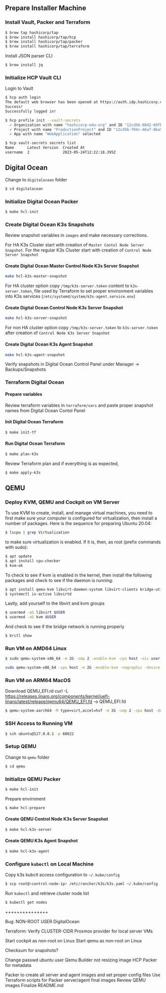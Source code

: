 ## Prepare Installer Machine
### Install Vault, Packer and Terraform

```bash
$ brew tap hashicorp/tap
$ brew install hashicorp/tap/hcp
$ brew install hashicorp/tap/packer
$ brew install hashicorp/tap/terraform
```
Install JSON parser CLI
```bash
$ brew install jq
```

### Initialize HCP Vault CLI

Login to Vault
```bash
$ hcp auth login
The default web browser has been opened at https://auth.idp.hashicorp.com/oauth2/auth. Please continue the login in the web browser.
Success!
Successfully logged in!

$ hcp profile init --vault-secrets
  ✓ Organization with name "hashicorp-edu-org" and ID "12cd56-88d2-69fb-8cc1-s3sAm3st" selected
  ✓ Project with name "ProductionProject" and ID "12cd56-704c-46af-8ba5-mAtr3x" selected
  ✓ App with name "WebApplication" selected

$ hcp vault-secrets secrets list
Name      Latest Version  Created At
username  2               2023-05-24T12:22:18.395Z
```
## Digital Ocean

Change to `digitalocean` folder
```bash
$ cd digitalocean
```

### Initialize Digital Ocean Packer
```bash
$ make hcl-init
```

### Create Digital Ocean K3s Snapshots

Review snapshot variables in `images` and make necessary corrections.

For HA K3s Cluster start with creation of `Master Contol Node Server Snapshot`. For the regular K3s Cluster start with creation of `Control Node Server Snapshot`

#### Create Digital Ocean Master Control Node K3s Server Snapshot
```bash
make hcl-k3s-master-snapshot
```

For HA cluster option copy `/tmp/k3s-server.token` content to `k3s-server.token`, file used by Terraform to set proper environment variables into K3s services (`/etc/systemd/system/k3s-agent.service.env`)

#### Create Digital Ocean Control Node K3s Server Snapshot
```bash
make hcl-k3s-server-snapshot
```

For non HA cluster option copy `/tmp/k3s-server.token` to `k3s-server.token` after creation of `Control Node K3s Server Snapshot`

#### Create Digital Ocean K3s Agent Snapshot
```bash
make hcl-k3s-agent-snapshot
```
Verify snapshots in Digital Ocean Control Panel under Manager -> Backups/Snapshots

### Terraform Digital Ocean

#### Prepare variables

Review terraform variables in `terraform/vars` and paste proper snapshot names from Digital Ocean Contol Panel

#### Init Digital Ocean Terraform

```bash
$ make init-tf
```

#### Run Digital Ocean Terraform

```bash
$ make plan-k3s
```

Review Terraform plan and if everything is as expected,

```bash
$ make apply-k3s
```

## QEMU

### Deploy KVM, QEMU and Cockpit on VM Server

To use KVM to create, install, and manage virtual machines, you need to first make sure your computer is configured for virtualization, then install a number of packages. Here is the sequence for preparing Ubuntu 20.04:

```bash
$ lscpu | grep Virtualization 
```
to make sure virtualization is enabled. If it is, then, as root (prefix commands with sudo):

```bash
$ apt update 
$ apt install cpu-checker 
$ kvm-ok 
```
To check to see if kvm is enabled in the kernel, then install the following packages and check to see if the daemon is running:

```bash
$ apt install qemu-kvm libvirt-daemon-system libvirt-clients bridge-utils virtinst virt-manager 
$ systemctl is-active libvirtd 
```
Lastly, add yourself to the libvirt and kvm groups

```bash
$ usermod -aG libvirt $USER 
$ usermod -aG kvm $USER 
```
 
And check to see if the bridge network is running properly

```bash
$ brctl show 
```

### Run VM on AMD64 Linux 

```bash
$ sudo qemu-system-x86_64 -m 2G -smp 2 -enable-kvm -cpu host -nic user,hostfwd=tcp::60022-:22 -boot strict=off -device qemu-xhci -device usb-kbd -device virtio-gpu-pci -nographic -drive if=virtio,format=qcow2,file=output/packerubuntu-24.04/packerubuntu-24.04
```

```bash
sudo qemu-system-x86_64 -cpu host -m 2G -enable-kvm -nographic -device virtio-net-pci,netdev=net0 -netdev user,id=net0,hostfwd=tcp::60022-:22 -drive if=virtio,format=raw,file=output/packerubuntu-24.04/packerubuntu-24.04 -bios /usr/share/ovmf/OVMF.fd
```

### Run VM on ARM64 MacOS

Download QEMU_EFI.rd
curl -L https://releases.linaro.org/components/kernel/uefi-linaro/latest/release/qemu64/QEMU_EFI.fd -o QEMU_EFI.fd

```bash
$ qemu-system-aarch64 -M type=virt,accel=hvf -m 2G -smp 2 -cpu host -device virtio-net-pci,netdev=net0 -netdev user,id=net0,hostfwd=tcp::60022-:22 -bios QEMU_EFI.fd -nographic -drive if=virtio,format=qcow2,file=output/ubuntu-noble-ansible-1.0/ubuntu-noble-ansible-1.0
```

### SSH Access to Running VM

```bash
$ ssh ubuntu@127.0.0.1 -p 60022
```

### Setup QEMU

Change to `qemu` folder
```bash
$ cd qemu
```

### Initialize QEMU Packer
```bash
$ make hcl-init
```

Prepare envirnment

```bash
$ make hcl-prepare
```

#### Create QEMU Control Node K3s Server Snapshot
```bash
$ make hcl-k3s-server
```

#### Create QEMU K3s Agent Snapshot
```bash
$ make hcl-k3s-agent
```

### Configure `kubectl` on Local Machine

Copy k3s kubctl access configuration to `~/.kube/config`

```bash
$ scp root@<control-node-ip> /etc/rancher/k3s/k3s.yaml ~/.kube/config
```

Run `kubectl` and retrieve cluster node list
```bash 
$ kubectl get nodes
```

+++++++++++++++

Bug: NON-ROOT USER DigitalOcean

Terraform:
Verify CLUSTER-CIDR
Proxmox provider for local server VMs

Start cockpit as non-root on Linux
Start qemu as non-root on Linux

Checksum for snapshots?

Change passwd ubuntu user
Qemu Builder not resizing image
HCP Packer for metadata

Packer to create all server and agent images and set proper config files
Use Terraform scripts for Packer server/agent final images
Review QEMU images
Finalize README.md

